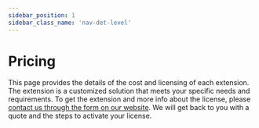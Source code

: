 ```yaml
---
sidebar_position: 1
sidebar_class_name: 'nav-det-level'
---
```


# Pricing

This page provides the details of the cost and licensing of each extension. The extension is a customized solution that meets your specific needs and requirements. To get the extension and more info about the license, please [contact us through the form on our website](https://www.fusion5.com.au/contact-us/). We will get back to you with a quote and the steps to activate your license.

<!-- 
## Monthly Fee

| Version          | Limitations        | Price (AUD)       |
| ------           | ------             | ----              |
| Basic            | 30 users max       | $XZY              |
| Unlimited        | Unlimited          | $VVXS             | 
-->